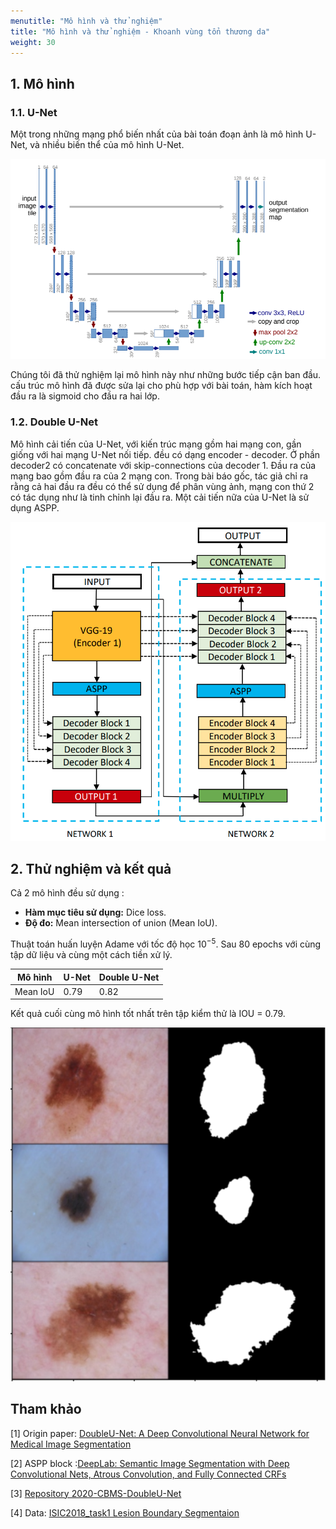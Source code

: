 ```yaml
---
menutitle: "Mô hình và thử nghiệm"
title: "Mô hình và thử nghiệm - Khoanh vùng tổn thương da"
weight: 30
---
```


## 1. Mô hình

### 1.1. U-Net

Một trong những mạng phổ biến nhất của bài toán đoạn ảnh là mô hình U-Net, và nhiều biến thể của mô hình U-Net.

![U-Net](unet.png)

Chúng tôi đã thử nghiệm lại mô hình này như những bước tiếp cận ban đầu. cấu trúc mô hình đã được sửa lại cho phù hợp với bài toán, hàm kích hoạt đầu ra là sigmoid cho đầu ra hai lớp.

### 1.2. Double U-Net

Mô hình cải tiến của U-Net, với kiến trúc mạng gồm hai mạng con, gần giống với hai mạng U-Net nối tiếp. đều có dạng encoder - decoder. Ở phần decoder2 có concatenate với skip-connections của decoder 1. Đầu ra của mạng bao gồm đầu ra của 2 mạng con. Trong bài báo gốc, tác giả chỉ ra rằng cả hai đầu ra đều có thể sử dụng để phân vùng ảnh, mạng con thứ 2 có tác dụng như là tinh chỉnh lại đầu ra. Một cải tiến nữa của U-Net là sử dụng ASPP.

![DoubleU-net](DoubleU-net_Architecture.png)


## 2. Thử nghiệm và kết quả

Cả 2 mô hình đều sử dụng :

- **Hàm mục tiêu sử dụng:** Dice loss.
- **Độ đo:** Mean intersection of union (Mean IoU).

Thuật toán huấn luyện Adame với tốc độ học $10^{-5}$. Sau 80 epochs với cùng tập dữ liệu và cùng một cách tiền xử lý.

| Mô hình              | U-Net | Double U-Net |
|----------------------|-------|--------------|
| Mean IoU             | 0.79  | 0.82         |

Kết quả cuối cùng mô hình tốt nhất trên tập kiểm thử là IOU = 0.79.

![Kết quả chạy thử mô hình trên tập kiểm thử (test set)](demo.png)

## Tham khảo

[1] Origin paper: [DoubleU-Net: A Deep Convolutional Neural
Network for Medical Image Segmentation](https://arxiv.org/pdf/2006.04868.pdf)

[2] ASPP block :[DeepLab: Semantic Image Segmentation with
Deep Convolutional Nets, Atrous Convolution,
and Fully Connected CRFs](https://arxiv.org/pdf/1606.00915v2.pdf)

[3] [Repository 2020-CBMS-DoubleU-Net](https://github.com/DebeshJha/2020-CBMS-DoubleU-Net)

[4] Data: [ISIC2018_task1 Lesion Boundary Segmentaion ](https://challenge2018.isic-archive.com/)
